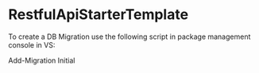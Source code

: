 # RestfulApiStarterTemplate

To create a DB Migration use the following script in package management console in VS:

Add-Migration Initial
